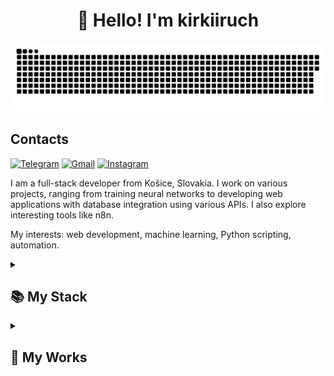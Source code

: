<h1 align="center">👋 Hello! I'm kirkiiruch</h1>

<p align="center">
  <img width="600" src="docs/assets/github-snake.svg" alt="snake"/>
</p>

## Contacts
[![Telegram](https://img.shields.io/badge/-Telegram-2CA5E0?style=flat&logo=telegram&logoColor=white)](https://t.me/kirkiruch)
[![Gmail](https://img.shields.io/badge/-Gmail-D14836?style=flat&logo=gmail&logoColor=white)](mailto:kirillslyzhuck62@gmail.com)
[![Instagram](https://img.shields.io/badge/-Instagram-E1306C?style=flat&logo=instagram&logoColor=white)](https://instagram.com/kirkiruch)

I am a full-stack developer from Košice, Slovakia. I work on various projects, ranging from training neural networks to developing web applications with database integration using various APIs. I also explore interesting tools like n8n.

My interests: web development, machine learning, Python scripting, automation.

<details align="left">
  <summary><h2><b>📚 My Stack</b></h2></summary>
  <p>
    <h3>Languages</h3>
    <img src="https://skillicons.dev/icons?i=js,ts,python,css,html,c,csharp,cpp&perline=7" />
    <h3>Frameworks / Tools</h3>
    <img src="https://skillicons.dev/icons?i=nodejs,react,vue,docker,git,aws,nginx,pandas,numpy,matplotlib,scikit-learn,sqlalchemy&perline=7" />
    <h3>Software</h3>
    <img src="https://skillicons.dev/icons?i=vscode,figma,notion,postman,webstorm,ros,jetbrains,n8n,datagrip&perline=7" /><br>
    <img src="https://img.shields.io/badge/Gazebo-7838A3?style=flat-square&logo=openscad&logoColor=white" alt="Gazebo" />
    <img src="https://img.shields.io/badge/Webots-3A6BA5?style=flat-square&logo=webots&logoColor=white" alt="Webots" />
    <img src="https://img.shields.io/badge/RViz-00599C?style=flat-square&logo=qt&logoColor=white" alt="RViz" />
    <br>
  </p>
</details>

<details align="left">
  <summary><h2><b>🚀 My Works</b></h2></summary>
  <p>
    <h3>🌐 Web Development</h3>
    <a href="https://github.com/kirkiiruch/Web" target="_blank">
      <img src="https://img.shields.io/badge/Personal%20Website-4CAF50?style=flat-square&logo=vercel&logoColor=white" alt="Web Project"/>
    </a><br>
    <a href="https://github.com/kirkiiruch/Docker-networking" target="_blank">
      <img src="https://img.shields.io/badge/Docker%20Networking-2496ED?style=flat-square&logo=docker&logoColor=white" alt="Docker Networking"/>
    </a><br>
    <a href="https://github.com/kirkiiruch/SocialMediaChatBot" target="_blank">
      <img src="https://img.shields.io/badge/ChatBot%20Integration-7289DA?style=flat-square&logo=discord&logoColor=white" alt="ChatBot Integration"/>
    </a><br>
    <p>A collection of web-based projects including blog platforms, container networking, and social media chatbots.</p>
    <h3>🤖 Machine Learning</h3>
    <a href="https://github.com/kirkiiruch/Neural-Network-Image-Classification" target="_blank">
      <img src="https://img.shields.io/badge/Image%20Classification-FF6F00?style=flat-square&logo=python&logoColor=white" alt="Image Classification"/>
    </a><br>
    <a href="https://github.com/kirkiiruch/VGG16-Xception-s-XGBoost" target="_blank">
      <img src="https://img.shields.io/badge/CNN%20+%20XGBoost-FF6F00?style=flat-square&logo=tensorflow&logoColor=white" alt="CNN + XGBoost"/>
    </a><br>
    <a href="https://github.com/kirkiiruch/kanice" target="_blank">
      <img src="https://img.shields.io/badge/ML%20Experimentation-FF6F00?style=flat-square&logo=scikit-learn&logoColor=white" alt="ML Project"/>
    </a><br>
    <p>Experiments and classification models using convolutional networks and advanced ML techniques.</p>
    <h3>🦿 Robotics</h3>
    <a href="https://github.com/kirkiiruch/Webots_algorithm" target="_blank">
      <img src="https://img.shields.io/badge/Webots%20Sim-7952B3?style=flat-square&logo=webots&logoColor=white" alt="Webots Algorithm"/>
    </a><br>
    <a href="https://github.com/kirkiiruch/Bug_2" target="_blank">
      <img src="https://img.shields.io/badge/Bug%202%20Algorithm-7952B3?style=flat-square&logo=webots&logoColor=white" alt="Bug 2 Algorithm"/>
    </a><br>
    <p>Robot navigation algorithms and simulations in the Webots environment.</p>
    <h3>🗄️ Database Projects</h3>
    <a href="https://github.com/kirkiiruch/Hotel-Business-Database-Project" target="_blank">
      <img src="https://img.shields.io/badge/Hotel%20DB%20System-4479A1?style=flat-square&logo=mysql&logoColor=white" alt="Database Project"/>
    </a><br>
    <p>Database design and implementation for a hotel business management system.</p>
    <h3>🔧 Scripts & Tools</h3>
    <a href="https://github.com/kirkiiruch/Auto_tik_tok_downloader" target="_blank">
      <img src="https://img.shields.io/badge/TikTok%20Downloader-000000?style=flat-square&logo=tiktok&logoColor=white" alt="TikTok Downloader"/>
    </a><br>
    <p>Utility scripts including automation tools like a TikTok video downloader.</p>
  </p>
</details>
